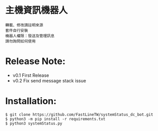 # 主機資訊機器人


```
轉載、修改請註明來源
套件自行安裝
機器人權限：發送及管理訊息
請勿詢問如何使用
```

# Release Note:

* v0.1 First Release
* v0.2 Fix send message stack issue

# Installation:
```
$ git clone https://github.com/FastLineTW/systemStatus_dc_bot.git
$ python3 -m pip install -r requirements.txt
$ python3 systemStatus.py
```